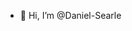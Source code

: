 - 👋 Hi, I’m @Daniel-Searle

<!---
Daniel-Searle/Daniel-Searle is a ✨ special ✨ repository because its `README.md` (this file) appears on your GitHub profile.
You can click the Preview link to take a look at your changes.
--->
